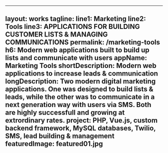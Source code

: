 ---


layout: works
tagline: 
line1: Marketing
line2: Tools
line3: APPLICATIONS FOR BUILDING CUSTOMER LISTS & MANAGING COMMUNICATIONS
permalink: /marketing-tools
h6: Modern web applications built to build up lists and communicate with users
appName: Marketing Tools
shortDescription: Modern web applications to increase leads &amp; communication
longDescription: Two modern digital marketing applications. One was designed to build lists &amp; leads, while the other was to communicate in a next generation way with users via SMS. Both are highly successfull and growing at extrordinary rates.
project: PHP, Vue.js, custom backend framework, MySQL databases, Twilio, SMS, lead building &amp; management
featuredImage: featured01.jpg
---